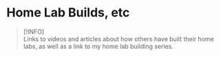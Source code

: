 # Home Lab Builds, etc

> [!INFO]\
> Links to videos and articles about how others have built their home labs, as well as a link to my home lab building series.




